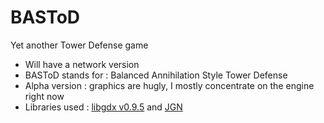 BASToD
======

Yet another Tower Defense game

* Will have a network version
* BASToD stands for : Balanced Annihilation Style Tower Defense
* Alpha version : graphics are hugly, I mostly concentrate on the engine right now
* Libraries used : [libgdx v0.9.5](http://libgdx.badlogicgames.com/) and [JGN](http://code.google.com/p/jgn/)

